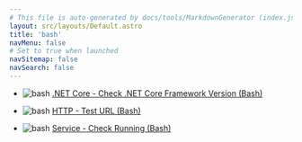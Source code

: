 ```yaml
---
# This file is auto-generated by docs/tools/MarkdownGenerator (index.js)
layout: src/layouts/Default.astro
title: 'bash'
navMenu: false
# Set to true when launched
navSitemap: false
navSearch: false
---
```


<ul>

<li>

![bash](https://i.octopus.com/library/step-templates/bash.png) [.NET Core - Check .NET Core Framework Version (Bash)](/integrations/bash/.net-core-check-.net-core-framework-version-(bash))

</li>
        
<li>

![bash](https://i.octopus.com/library/step-templates/bash.png) [HTTP - Test URL (Bash)](/integrations/bash/http-test-url-(bash))

</li>
        
<li>

![bash](https://i.octopus.com/library/step-templates/bash.png) [Service - Check Running (Bash)](/integrations/bash/service-check-running-(bash))

</li>
        
</ul>
